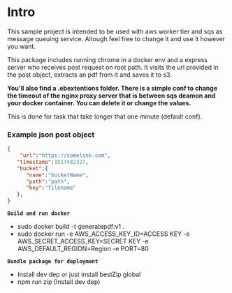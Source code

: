 # Intro
This sample project is intended to be used with aws worker tier and sqs as message queuing service. Altough feel free to change it and use it however you want.  

This package includes running chrome in a docker env and a express server who receives post request on root path.
It visits the url provided in the post object, extracts an pdf from it and saves it to s3.  

**You'll also find a .ebextentions folder. There is a simple conf to change the timeout of the nginx proxy server that is between sqs deamon and your docker container. You can delete it or change the values.**

This is done for task that take longer that one minute (default conf). 

### Example json post object
```json
{
    "url":"https://somelink.com",
   "timestamp":1517482327,
   "bucket":{  
      "name":"bucketName",
      "path":"path",
      "key":"filename"
   },
}
```

**`Build and run docker`**
* sudo docker build -t generatepdf:v1 .
* sudo docker run 
    -e AWS_ACCESS_KEY_ID=ACCESS KEY 
    -e AWS_SECRET_ACCESS_KEY=SECRET KEY 
    -e AWS_DEFAULT_REGION=Region 
    -e PORT=80 

**`Bundle package for deployment`**
* Install dev dep or just install bestZip global
* npm run zip (Install dev dep)